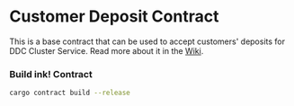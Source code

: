 # Customer Deposit Contract

This is a base contract that can be used to accept customers' deposits for DDC Cluster Service. 
Read more about it in the [Wiki](https://www.notion.so/cere/ADR-Cluster-Customers-Funds-222d800083d680f1a4cfde368c7beda4).

### Build ink! Contract

```sh
cargo contract build --release
```